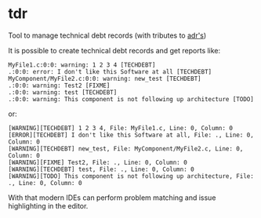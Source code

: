 # tdr
Tool to manage technical debt records (with tributes to [adr's](https://adr.github.io/))

It is possible to create technical debt records and get reports like:

    MyFile1.c:0:0: warning: 1 2 3 4 [TECHDEBT]
    .:0:0: error: I don't like this Software at all [TECHDEBT]
    MyComponent/MyFile2.c:0:0: warning: new_test [TECHDEBT]
    .:0:0: warning: Test2 [FIXME]
    .:0:0: warning: test [TECHDEBT]
    .:0:0: warning: This component is not following up architecture [TODO]

or:

    [WARNING][TECHDEBT] 1 2 3 4, File: MyFile1.c, Line: 0, Column: 0
    [ERROR][TECHDEBT] I don't like this Software at all, File: ., Line: 0, Column: 0
    [WARNING][TECHDEBT] new_test, File: MyComponent/MyFile2.c, Line: 0, Column: 0
    [WARNING][FIXME] Test2, File: ., Line: 0, Column: 0
    [WARNING][TECHDEBT] test, File: ., Line: 0, Column: 0
    [WARNING][TODO] This component is not following up architecture, File: ., Line: 0, Column: 0

With that modern IDEs can perform problem matching and issue highlighting in the editor.
